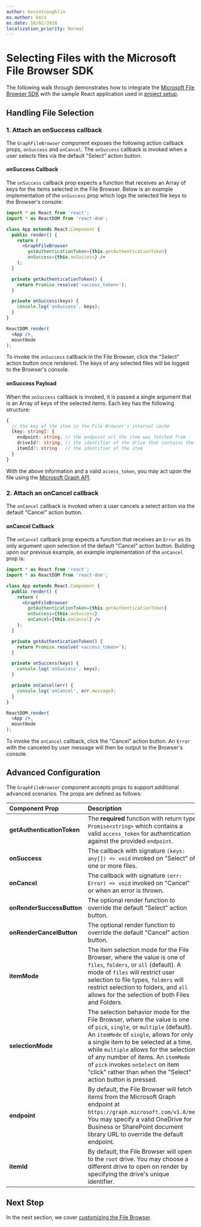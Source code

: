 ```yaml
---
author: kevintcoughlin
ms.author: keco
ms.date: 10/02/2018
localization_priority: Normal
---
```


# Selecting Files with the Microsoft File Browser SDK

The following walk through demonstrates how to integrate the [Microsoft File Browser SDK](https://www.npmjs.com/package/@microsoft/file-browser) with the sample React application used in [project setup](index.md).

## Handling File Selection

### 1. Attach an onSuccess callback

The `GraphFileBrowser` component exposes the following action callback props, `onSuccess` and `onCancel`.
The `onSuccess` callback is invoked when a user selects files via the default "Select" action button.

#### onSuccess Callback

The `onSuccess` callback prop expects a function that receives an Array of keys for the items selected in the File Browser.
Below is an example implementation of the `onSuccess` prop which logs the selected file keys to the Browser's console:

```jsx
import * as React from 'react';
import * as ReactDOM from 'react-dom';

class App extends React.Component {
  public render() {
    return (
      <GraphFileBrowser 
        getAuthenticationToken={this.getAuthenticationToken}
        onSuccess={this.onSuccess} />
    );
  }

  private getAuthenticationToken() {
    return Promise.resolve('<access_token>');
  }

  private onSuccess(keys) {
    console.log('onSuccess', keys);
  }
}

ReactDOM.render(
  <App />,
  mountNode
);
```

To invoke the `onSuccess` callback in the File Browser, click the "Select" action button once rendered.
The keys of any selected files will be logged to the Browser's console.

#### onSuccess Payload

When the `onSuccess` callback is invoked, it is passed a single argument that is an Array of keys of the selected items.
Each key has the following structure:

```ts
{
  // the key of the item in the File Browser's internal cache
  [key: string]: {
    endpoint: string, // the endpoint url the item was fetched from
    driveId?: string, // the identifier of the drive that contains the item
    itemId?: string   // the identifier of the item
  } 
}
```

With the above information and a valid `access_token`, you may act upon the file using the [Microsoft Graph API](https://developer.microsoft.com/en-us/graph/docs/api-reference/v1.0/resources/onedrive).

### 2. Attach an onCancel callback

The `onCancel` callback is invoked when a user cancels a select action via the default "Cancel" action button.

#### onCancel Callback

The `onCancel` callback prop expects a function that receives an `Error` as its only argument upon selection of the default "Cancel" action button.
Building upon our previous example, an example implementation of the `onCancel` prop is:

```jsx
import * as React from 'react';
import * as ReactDOM from 'react-dom';

class App extends React.Component {
  public render() {
    return (
      <GraphFileBrowser 
        getAuthenticationToken={this.getAuthenticationToken}
        onSuccess={this.onSuccess}
        onCancel={this.onCancel} />
    );
  }

  private getAuthenticationToken() {
    return Promise.resolve('<access_token>');
  }

  private onSuccess(keys) {
    console.log('onSuccess', keys);
  }

  private onCancel(err) {
    console.log('onCancel', err.message);
  }
}

ReactDOM.render(
  <App />,
  mountNode
);
```

To invoke the `onCancel` callback, click the "Cancel" action button.
An `Error` with the canceled by user message will then be output to the Browser's console.

## Advanced Configuration
 
The `GraphFileBrowser` component accepts props to support additional advanced scenarios.
The props are defined as follows:

| Component Prop                       | Description                                                                                                             |
|:---------------------------|:------------------------------------------------------------------------------------------------------------------------|
| **getAuthenticationToken** | The **required** function with return type `Promise<string>` which contains a valid `access_token` for authentication against the provided `endpoint`.|
| **onSuccess**              | The callback with signature `(keys: any[]) => void` invoked on "Select" of one or more files. |
| **onCancel**               | The callback with signature `(err: Error) => void` invoked on "Cancel" or when an error is thrown.  |
| **onRenderSuccessButton**  | The optional render function to override the default "Select" action button. |
| **onRenderCancelButton**   | The optional render function to override the default "Cancel" action button. |
| **itemMode**               | The item selection mode for the File Browser, where the value is one of `files`, `folders`, or `all` (default). A mode of `files` will restrict user selection to file types, `folders` will restrict selection to folders, and `all` allows for the selection of both Files and Folders.   |
| **selectionMode**          | The selection behavior mode for the File Browser, where the value is one of `pick`, `single`, or `multiple` (default). An `itemMode` of `single`, allows for only a single item to be selected at a time, while `multiple` allows for the selection of any number of items. An `itemMode` of `pick` invokes `onSelect` on item "click" rather than when the "Select" action button is pressed. |
| **endpoint**               | By default, the File Browser will fetch items from the Microsoft Graph endpoint at `https://graph.microsoft.com/v1.0/me`. You may specify a valid OneDrive for Business or SharePoint document library URL to override the default endpoint.|
| **itemId**                 | By default, the File Browser will open to the `root` drive. You may choose a different drive to open on render by specifying the drive's unique identifier. |

## Next Step

In the next section, we cover [customizing the File Browser](customization.md).

<!-- {
  "type": "#page.annotation",
  "description": "Use the Microsoft File Browser SDK to select files from the Microsoft Graph.",
  "keywords": "js,javascript,onedrive,graph,file,browser,picker,saver,open,save,cloud",
  "section": "sdks",
  "headerAdditions": [],
  "footerAdditions": []
} -->
